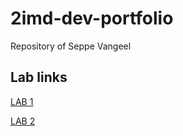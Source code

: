 # 2imd-dev-portfolio

Repository of Seppe Vangeel

## Lab links

[LAB 1](https://github.com/seppevg/2imd-dev-advanced-lab1)

[LAB 2](https://github.com/seppevg/2imd-dev-portfolio/tree/main/Lab%202)
